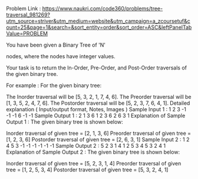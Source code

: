 Problem Link : https://www.naukri.com/code360/problems/tree-traversal_981269?utm_source=striver&utm_medium=website&utm_campaign=a_zcoursetuf&count=25&page=1&search=&sort_entity=order&sort_order=ASC&leftPanelTabValue=PROBLEM

You have been given a Binary Tree of 'N'

nodes, where the nodes have integer values.



Your task is to return the ln-Order, Pre-Order, and Post-Order traversals of the given binary tree.



For example :
For the given binary tree:

The Inorder traversal will be [5, 3, 2, 1, 7, 4, 6].
The Preorder traversal will be [1, 3, 5, 2, 4, 7, 6].
The Postorder traversal will be [5, 2, 3, 7, 6, 4, 1].
Detailed explanation ( Input/output format, Notes, Images )
Sample Input 1 :
1 2 3 -1 -1 -1  6 -1 -1
Sample Output 1 :
2 1 3 6 
1 2 3 6 
2 6 3 1
Explanation of Sample Output 1 :
 The given binary tree is shown below:

Inorder traversal of given tree = [2, 1, 3, 6]
Preorder traversal of given tree = [1, 2, 3, 6]
Postorder traversal of given tree = [2, 6, 3, 1]
Sample Input 2 :
1 2 4 5 3 -1 -1 -1 -1 -1 -1
Sample Output 2 :
5 2 3 1 4 
1 2 5 3 4 
5 3 2 4 1
Explanation of Sample Output 2 :
The given binary tree is shown below:

Inorder traversal of given tree = [5, 2, 3, 1, 4]
Preorder traversal of given tree = [1, 2, 5, 3, 4]
Postorder traversal of given tree = [5, 3, 2, 4, 1]